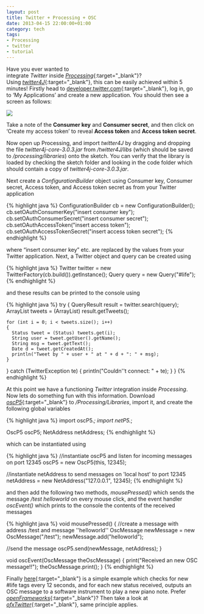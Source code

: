 ```yaml
---
layout: post
title: Twitter + Processing + OSC
date: 2013-04-15 22:00:00+01:00
category: tech
tags:
- Processing
- twitter
- tutorial
---
```

Have you ever wanted to integrate *Twitter* inside [*Processing*](https://www.processing.org/){:target="_blank"}? Using [*twitter4J*](http://twitter4j.org/en/index.html){:target="_blank"}, this can be easily achieved within 5 minutes! Firstly head to [developer.twitter.com](https://developer.twitter.com/){:target="_blank"}, log in, go to ‘My Applications’ and create a new application. You should then see a screen as follows:

![]({{site.baseurl}}/assets/images/posts/2013/13-04-15/01.png)

Take a note of the **Consumer key** and **Consumer secret**, and then click on ‘Create my access token’ to reveal **Access token** and **Access token secret**.

Now open up Processing, and import *twitter4J* by dragging and dropping the file *twitter4j-core-3.0.3.jar* from */twitter4J/libs* (which should be saved to */processing/libraries*) onto the sketch. You can verify that the library is loaded by checking the sketch folder and looking in the code folder which should contain a copy of *twitter4j-core-3.0.3.jar*.

Next create a *ConfigurationBuilder* object using Consumer key, Consumer secret, Access token, and Access token secret as from your Twitter application

{% highlight java %}
ConfigurationBuilder cb = new ConfigurationBuilder();
cb.setOAuthConsumerKey("insert consumer key");
cb.setOAuthConsumerSecret("insert consumer secret");
cb.setOAuthAccessToken("insert access token");
cb.setOAuthAccessTokenSecret("insert access token secret");
{% endhighlight %}

where “insert consumer key” etc. are replaced by the values from your Twitter application. Next, a Twitter object and query can be created using

{% highlight java %}
Twitter twitter = new TwitterFactory(cb.build()).getInstance();
Query query = new Query("#life");
{% endhighlight %}

and these results can be printed to the console using

{% highlight java %}
try
{
    QueryResult result = twitter.search(query);
    ArrayList tweets = (ArrayList) result.getTweets();

    for (int i = 0; i < tweets.size(); i++)
    {
      Status tweet = (Status) tweets.get(i);
      String user = tweet.getUser().getName();
      String msg = tweet.getText();
      Date d = tweet.getCreatedAt();
      println("Tweet by " + user + " at " + d + ": " + msg);
    }
  }
  catch (TwitterException te)
  {
    println("Couldn''t connect: " + te);
  }
}
{% endhighlight %}

At this point we have a functioning *Twitter* integration inside *Processing*. Now lets do something fun with this information. Download [*oscP5*](http://www.sojamo.de/libraries/oscP5/){:target="_blank"} to */Processing/Libraries*, import it, and create the following global variables

{% highlight java %}
import oscP5.*;
import netP5.*;

OscP5 oscP5;
NetAddress netAddress;
{% endhighlight %}

which can be instantiated using

{% highlight java %}
//instantiate oscP5 and listen for incoming messages on port 12345
oscP5 = new OscP5(this, 12345);

//instantiate netAddress to send messages on 'local host' to port 12345
netAddress = new NetAddress("127.0.0.1", 12345);
{% endhighlight %}

and then add the following two methods, *mousePressed()* which sends the message */test helloworld* on every mouse click, and the event handler *oscEvent()* which prints to the console the contents of the received messages

{% highlight java %}
void mousePressed()
{
  //create a message with address /test and message ''helloworld''
  OscMessage newMessage = new OscMessage("/test");
  newMessage.add("helloworld");

  //send the message
  oscP5.send(newMessage, netAddress);
}

void oscEvent(OscMessage theOscMessage)
{
  print("Received an new OSC message!!");
  theOscMessage.print();
}
{% endhighlight %}

Finally [here](https://drive.google.com/open?id=17iCHwtypymaOGn3oopGp2MwGW8QpksIz){:target="_blank"} is a simple example which checks for new #life tags every 12 seconds, and for each new status received, outputs an OSC message to a software instrument to play a new piano note. Prefer [*openFrameworks*](http://openframeworks.cc/){:target="_blank"}? Then take a look at [*ofxTwitter*](https://github.com/drewvergara/ofxTwitter){:target="_blank"}, same principle applies.
